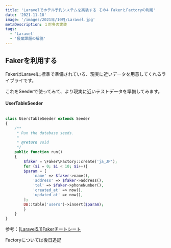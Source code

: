 ```yaml
---
title: 'Laravelでホテル予約システムを実装する その4 FakerとFactoryの利用'
date: '2021-11-18'
image: '/images/2021年/10月/Laravel.jpg'
metaDescription: １対多の実装
tags:
  - 'Laravel'
  - '授業課題の解説'
---
```


## Fakerを利用する

<bold>Faker</bold>はLaravelに標準で準備されている、現実に近いデータを用意してくれるライブライです。

これをSeederで使ってみて、より現実に近いテストデータを準備してみます。


#### UserTableSeeder
```php

class UsersTableSeeder extends Seeder
{
    /**
     * Run the database seeds.
     *
     * @return void
     */
    public function run()
    {
        $faker = \Faker\Factory::create('ja_JP');
        for ($i = 0; $i < 10; $i++){
        $param = [
            'name' => $faker->name(),
            'address' => $faker->address(),
            'tel' => $faker->phoneNumber(),
            'created_at' => now(),
            'updated_at' => now(),
        ];
        DB::table('users')->insert($param);
        }
    }
}
```

参考：[[Laravel5.1]Fakerチートシート](https://qiita.com/tosite0345/items/1d47961947a6770053af)

Factoryについては後日追記